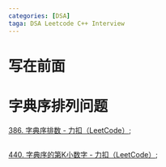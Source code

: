 ```yaml
---
categories: [DSA]
taga: DSA Leetcode C++ Interview
---
```








# 写在前面







# 字典序排列问题

[386. 字典序排数 - 力扣（LeetCode）](https://leetcode.cn/problems/lexicographical-numbers/description/);

```cpp
```









[440. 字典序的第K小数字 - 力扣（LeetCode）](https://leetcode.cn/problems/k-th-smallest-in-lexicographical-order/description/);

```cpp

```

